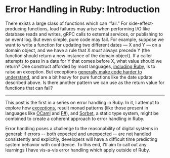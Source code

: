 # Error Handling in Ruby: Introduction

There exists a large class of functions which can “fail.” For side-effect-producing functions, loud failures may
arise when performing I/O like database reads and writes, gRPC calls to external services, or publishing
to an event log. But even simple, pure code may fail. For example, suppose we want to write a function for
updating two different dates — X and Y — on a domain object, and we have a rule that X _must_ always precede
Y (the function should return a new instance of the domain object). If a caller attempts to pass in a date for
Y that comes before X, what value should we return? One construct afforded by most languages, [including Ruby](https://ruby-doc.org/core-2.5.1/Exception.html), is to raise an exception. But exceptions [generally make code harder to understand](https://rmosolgo.github.io/ruby/programming/2016/11/23/raising-exceptions-is-bad.html), and are a bit heavy for pure functions like the date update described above. Is there another
pattern we can use as the return value for functions that can fail?

---

This post is the first in a series on error handling in Ruby. In it, I
attempt to explore how [exceptions](https://ruby-doc.org/core-2.5.1/Exception.html), result monad patterns
(like those present in languages like [OCaml](https://v2.ocaml.org/api/Result.html) and
[F#](https://docs.microsoft.com/en-us/dotnet/fsharp/language-reference/results)), and [Sorbet](https://sorbet.org/), a static type system,
might be combined to create a coherent approach to error handling in Ruby.

Error handling poses a challenge to the reasonability of digital systems in
general: if errors -- both expected and unexpected -- are not handled consistently and
explicitly, developers will have a difficult time predicting system behavior
with confidence. To this end, I'll aim to call out any learnings I have vis-a-vis error handling
which apply outside of Ruby.
